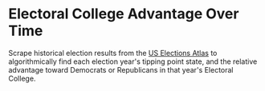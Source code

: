 # Electoral College Advantage Over Time

Scrape historical election results from the [US Elections Atlas](https://uselectionatlas.org/) to algorithmically find each election year's tipping point state, and the relative advantage toward Democrats or Republicans in that year's Electoral College. 